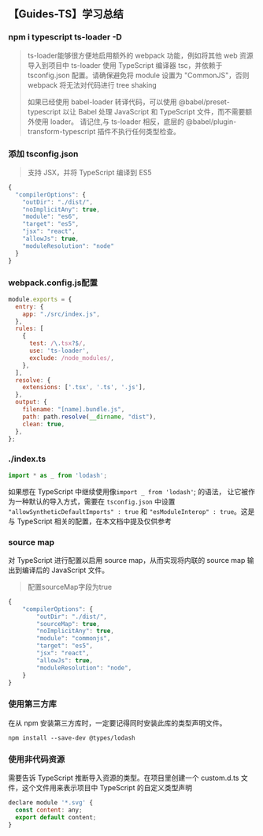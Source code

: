 ## 【Guides-TS】学习总结

### npm i typescript ts-loader -D

> ts-loader能够很方便地启用额外的 webpack 功能，例如将其他 web 资源导入到项目中
> ts-loader 使用 TypeScript 编译器 tsc，并依赖于 tsconfig.json 配置。请确保避免将 module 设置为 "CommonJS"，否则 webpack 将无法对代码进行 tree shaking
>
> 如果已经使用 babel-loader 转译代码，可以使用 @babel/preset-typescript 以让 Babel 处理 JavaScript 和 TypeScript 文件，而不需要额外使用 loader。
> 请记住,与 ts-loader 相反，底层的 @babel/plugin-transform-typescript 插件不执行任何类型检查。

### 添加 tsconfig.json
> 支持 JSX，并将 TypeScript 编译到 ES5
```js
{
  "compilerOptions": {
    "outDir": "./dist/",
    "noImplicitAny": true,
    "module": "es6",
    "target": "es5",
    "jsx": "react",
    "allowJs": true,
    "moduleResolution": "node"
  }
}
```

### webpack.config.js配置
```js
module.exports = {
  entry: {
    app: "./src/index.js",
  },
  rules: [
    {
      test: /\.tsx?$/,
      use: 'ts-loader',
      exclude: /node_modules/,
    },
  ],
  resolve: {
    extensions: ['.tsx', '.ts', '.js'],
  },
  output: {
    filename: "[name].bundle.js",
    path: path.resolve(__dirname, "dist"),
    clean: true,
  },
};
```

### ./index.ts
```js
import * as _ from 'lodash';
```

如果想在 TypeScript 中继续使用像`import _ from 'lodash'`; 的语法，
让它被作为一种默认的导入方式，需要在 `tsconfig.json` 中设置 `"allowSyntheticDefaultImports" : true` 和 `"esModuleInterop" : true`。这是与 TypeScript 相关的配置，在本文档中提及仅供参考


### source map
对 TypeScript 进行配置以启用 source map，从而实现将内联的 source map 输出到编译后的 JavaScript 文件。
> 配置sourceMap字段为true
```js
{
    "compilerOptions": {
        "outDir": "./dist/",
        "sourceMap": true,
        "noImplicitAny": true,
        "module": "commonjs",
        "target": "es5",
        "jsx": "react",
        "allowJs": true,
        "moduleResolution": "node",
    }
}
```

### 使用第三方库

在从 npm 安装第三方库时，一定要记得同时安装此库的类型声明文件。
```shell
npm install --save-dev @types/lodash
```

### 使用非代码资源

需要告诉 TypeScript 推断导入资源的类型。在项目里创建一个 custom.d.ts 文件，这个文件用来表示项目中 TypeScript 的自定义类型声明

```js
declare module '*.svg' {
  const content: any;
  export default content;
}
```